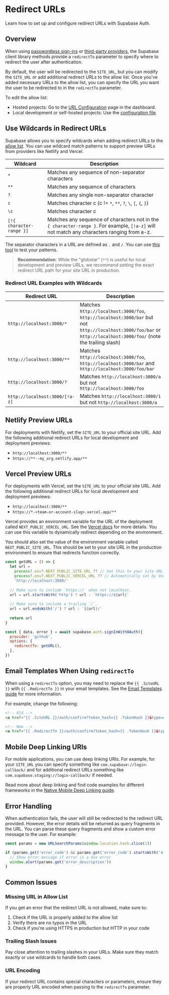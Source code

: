 # Redirect URLs

Learn how to set up and configure redirect URLs with Supabase Auth.

## Overview

When using [passwordless sign-ins](https://supabase.com/docs/reference/javascript/auth-signinwithotp) or [third-party providers](https://supabase.com/docs/reference/javascript/auth-signinwithoauth#sign-in-using-a-third-party-provider-with-redirect), the Supabase client library methods provide a `redirectTo` parameter to specify where to redirect the user after authentication. 

By default, the user will be redirected to the `SITE_URL`, but you can modify the `SITE_URL` or add additional redirect URLs to the allow list. Once you've added necessary URLs to the allow list, you can specify the URL you want the user to be redirected to in the `redirectTo` parameter.

To edit the allow list:
- Hosted projects: Go to the [URL Configuration](https://supabase.com/dashboard/project/_/auth/url-configuration) page in the dashboard.
- Local development or self-hosted projects: Use the [configuration file](https://supabase.com/docs/guides/cli/config#auth.additional_redirect_urls).

## Use Wildcards in Redirect URLs

Supabase allows you to specify wildcards when adding redirect URLs to the [allow list](https://supabase.com/dashboard/project/_/auth/url-configuration). You can use wildcard match patterns to support preview URLs from providers like Netlify and Vercel.

| Wildcard | Description |
| --- | --- |
| `*` | Matches any sequence of non-separator characters |
| `**` | Matches any sequence of characters |
| `?` | Matches any single non-separator character |
| `c` | Matches character c (c != `*`, `**`, `?`, `\`, `[`, `{`, `}`) |
| `\c` | Matches character c |
| `[!{ character-range }]` | Matches any sequence of characters not in the `{ character-range }`. For example, `[!a-z]` will not match any characters ranging from a-z. |

The separator characters in a URL are defined as `.` and `/`. You can use [this tool](https://www.digitalocean.com/community/tools/glob?comments=true&glob=http%3A%2F%2Flocalhost%3A3000%2F%2A%2A&matches=false&tests=http%3A%2F%2Flocalhost%3A3000&tests=http%3A%2F%2Flocalhost%3A3000%2F&tests=http%3A%2F%2Flocalhost%3A3000%2F%3Ftest%3Dtest&tests=http%3A%2F%2Flocalhost%3A3000%2Ftest-test%3Ftest%3Dtest&tests=http%3A%2F%2Flocalhost%3A3000%2Ftest%2Ftest%3Ftest%3Dtest) to test your patterns.

> **Recommendation**: While the "globstar" (`**`) is useful for local development and preview URLs, we recommend setting the exact redirect URL path for your site URL in production.

### Redirect URL Examples with Wildcards

| Redirect URL | Description |
| --- | --- |
| `http://localhost:3000/*` | Matches `http://localhost:3000/foo`, `http://localhost:3000/bar` but not `http://localhost:3000/foo/bar` or `http://localhost:3000/foo/` (note the trailing slash) |
| `http://localhost:3000/**` | Matches `http://localhost:3000/foo`, `http://localhost:3000/bar` and `http://localhost:3000/foo/bar` |
| `http://localhost:3000/?` | Matches `http://localhost:3000/a` but not `http://localhost:3000/foo` |
| `http://localhost:3000/[!a-z]` | Matches `http://localhost:3000/1` but not `http://localhost:3000/a` |

## Netlify Preview URLs

For deployments with Netlify, set the `SITE_URL` to your official site URL. Add the following additional redirect URLs for local development and deployment previews:

- `http://localhost:3000/**`
- `https://**--my_org.netlify.app/**`

## Vercel Preview URLs

For deployments with Vercel, set the `SITE_URL` to your official site URL. Add the following additional redirect URLs for local development and deployment previews:

- `http://localhost:3000/**`
- `https://*-<team-or-account-slug>.vercel.app/**`

Vercel provides an environment variable for the URL of the deployment called `NEXT_PUBLIC_VERCEL_URL`. See the [Vercel docs](https://vercel.com/docs/concepts/projects/environment-variables#system-environment-variables) for more details. You can use this variable to dynamically redirect depending on the environment. 

You should also set the value of the environment variable called `NEXT_PUBLIC_SITE_URL`. This should be set to your site URL in the production environment to ensure that redirects function correctly.

```javascript
const getURL = () => {
  let url =
    process?.env?.NEXT_PUBLIC_SITE_URL ?? // Set this to your site URL in production env.
    process?.env?.NEXT_PUBLIC_VERCEL_URL ?? // Automatically set by Vercel.
    'http://localhost:3000/'
  
  // Make sure to include `https://` when not localhost.
  url = url.startsWith('http') ? url : `https://${url}`
  
  // Make sure to include a trailing `/`.
  url = url.endsWith('/') ? url : `${url}/`
  
  return url
}

const { data, error } = await supabase.auth.signInWithOAuth({
  provider: 'github',
  options: {
    redirectTo: getURL(),
  },
})
```

## Email Templates When Using `redirectTo`

When using a `redirectTo` option, you may need to replace the `{{ .SiteURL }}` with `{{ .RedirectTo }}` in your email templates. See the [Email Templates guide](https://supabase.com/docs/guides/auth/auth-email-templates) for more information.

For example, change the following:

```html
<!-- Old -->
<a href="{{ .SiteURL }}/auth/confirm?token_hash={{ .TokenHash }}&type=email">Confirm your mail</a>

<!-- New -->
<a href="{{ .RedirectTo }}/auth/confirm?token_hash={{ .TokenHash }}&type=email">Confirm your mail</a>
```

## Mobile Deep Linking URIs

For mobile applications, you can use deep linking URIs. For example, for your `SITE_URL` you can specify something like `com.supabase://login-callback/` and for additional redirect URLs something like `com.supabase.staging://login-callback/` if needed.

Read more about deep linking and find code examples for different frameworks in the [Native Mobile Deep Linking guide](https://supabase.com/docs/guides/auth/native-mobile-deep-linking).

## Error Handling

When authentication fails, the user will still be redirected to the redirect URL provided. However, the error details will be returned as query fragments in the URL. You can parse these query fragments and show a custom error message to the user. For example:

```javascript
const params = new URLSearchParams(window.location.hash.slice(1))

if (params.get('error_code') && params.get('error_code').startsWith('4')) {
  // Show error message if error is a 4xx error
  window.alert(params.get('error_description'))
}
```

## Common Issues

### Missing URL in Allow List

If you get an error that the redirect URL is not allowed, make sure to:
1. Check if the URL is properly added to the allow list
2. Verify there are no typos in the URL
3. Check if you're using HTTPS in production but HTTP in your code

### Trailing Slash Issues

Pay close attention to trailing slashes in your URLs. Make sure they match exactly or use wildcards to handle both cases.

### URL Encoding

If your redirect URL contains special characters or parameters, ensure they are properly URL encoded when passing to the `redirectTo` parameter.
